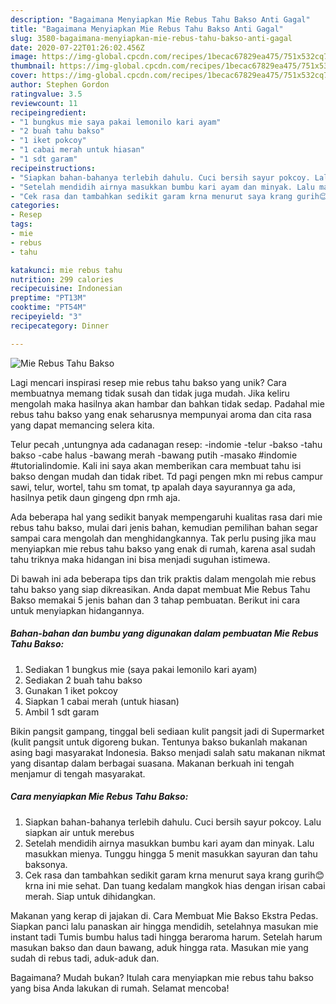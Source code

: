 ```yaml
---
description: "Bagaimana Menyiapkan Mie Rebus Tahu Bakso Anti Gagal"
title: "Bagaimana Menyiapkan Mie Rebus Tahu Bakso Anti Gagal"
slug: 3580-bagaimana-menyiapkan-mie-rebus-tahu-bakso-anti-gagal
date: 2020-07-22T01:26:02.456Z
image: https://img-global.cpcdn.com/recipes/1becac67829ea475/751x532cq70/mie-rebus-tahu-bakso-foto-resep-utama.jpg
thumbnail: https://img-global.cpcdn.com/recipes/1becac67829ea475/751x532cq70/mie-rebus-tahu-bakso-foto-resep-utama.jpg
cover: https://img-global.cpcdn.com/recipes/1becac67829ea475/751x532cq70/mie-rebus-tahu-bakso-foto-resep-utama.jpg
author: Stephen Gordon
ratingvalue: 3.5
reviewcount: 11
recipeingredient:
- "1 bungkus mie saya pakai lemonilo kari ayam"
- "2 buah tahu bakso"
- "1 iket pokcoy"
- "1 cabai merah untuk hiasan"
- "1 sdt garam"
recipeinstructions:
- "Siapkan bahan-bahanya terlebih dahulu. Cuci bersih sayur pokcoy. Lalu siapkan air untuk merebus"
- "Setelah mendidih airnya masukkan bumbu kari ayam dan minyak. Lalu masukkan mienya. Tunggu hingga 5 menit masukkan sayuran dan tahu baksonya."
- "Cek rasa dan tambahkan sedikit garam krna menurut saya krang gurih😊 krna ini mie sehat. Dan tuang kedalam mangkok hias dengan irisan cabai merah. Siap untuk dihidangkan."
categories:
- Resep
tags:
- mie
- rebus
- tahu

katakunci: mie rebus tahu 
nutrition: 299 calories
recipecuisine: Indonesian
preptime: "PT13M"
cooktime: "PT54M"
recipeyield: "3"
recipecategory: Dinner

---
```



![Mie Rebus Tahu Bakso](https://img-global.cpcdn.com/recipes/1becac67829ea475/751x532cq70/mie-rebus-tahu-bakso-foto-resep-utama.jpg)

Lagi mencari inspirasi resep mie rebus tahu bakso yang unik? Cara membuatnya memang tidak susah dan tidak juga mudah. Jika keliru mengolah maka hasilnya akan hambar dan bahkan tidak sedap. Padahal mie rebus tahu bakso yang enak seharusnya mempunyai aroma dan cita rasa yang dapat memancing selera kita.

Telur pecah ,untungnya ada cadanagan resep: -indomie -telur -bakso -tahu bakso -cabe halus -bawang merah -bawang putih -masako #indomie #tutorialindomie. Kali ini saya akan memberikan cara membuat tahu isi bakso dengan mudah dan tidak ribet. Td pagi pengen mkn mi rebus campur sawi, telur, wortel, tahu sm tomat, tp apalah daya sayurannya ga ada, hasilnya petik daun gingeng dpn rmh aja.

Ada beberapa hal yang sedikit banyak mempengaruhi kualitas rasa dari mie rebus tahu bakso, mulai dari jenis bahan, kemudian pemilihan bahan segar sampai cara mengolah dan menghidangkannya. Tak perlu pusing jika mau menyiapkan mie rebus tahu bakso yang enak di rumah, karena asal sudah tahu triknya maka hidangan ini bisa menjadi suguhan istimewa.


Di bawah ini ada beberapa tips dan trik praktis dalam mengolah mie rebus tahu bakso yang siap dikreasikan. Anda dapat membuat Mie Rebus Tahu Bakso memakai 5 jenis bahan dan 3 tahap pembuatan. Berikut ini cara untuk menyiapkan hidangannya.

<!--inarticleads1-->

##### Bahan-bahan dan bumbu yang digunakan dalam pembuatan Mie Rebus Tahu Bakso:

1. Sediakan 1 bungkus mie (saya pakai lemonilo kari ayam)
1. Sediakan 2 buah tahu bakso
1. Gunakan 1 iket pokcoy
1. Siapkan 1 cabai merah (untuk hiasan)
1. Ambil 1 sdt garam


Bikin pangsit gampang, tinggal beli sediaan kulit pangsit jadi di Supermarket (kulit pangsit untuk digoreng bukan. Tentunya bakso bukanlah makanan asing bagi masyarakat Indonesia. Bakso menjadi salah satu makanan nikmat yang disantap dalam berbagai suasana. Makanan berkuah ini tengah menjamur di tengah masyarakat. 

<!--inarticleads2-->

##### Cara menyiapkan Mie Rebus Tahu Bakso:

1. Siapkan bahan-bahanya terlebih dahulu. Cuci bersih sayur pokcoy. Lalu siapkan air untuk merebus
1. Setelah mendidih airnya masukkan bumbu kari ayam dan minyak. Lalu masukkan mienya. Tunggu hingga 5 menit masukkan sayuran dan tahu baksonya.
1. Cek rasa dan tambahkan sedikit garam krna menurut saya krang gurih😊 krna ini mie sehat. Dan tuang kedalam mangkok hias dengan irisan cabai merah. Siap untuk dihidangkan.


Makanan yang kerap di jajakan di. Cara Membuat Mie Bakso Ekstra Pedas. Siapkan panci lalu panaskan air hingga mendidih, setelahnya masukan mie instant tadi Tumis bumbu halus tadi hingga beraroma harum. Setelah harum masukan bakso dan daun bawang, aduk hingga rata. Masukan mie yang sudah di rebus tadi, aduk-aduk dan. 

Bagaimana? Mudah bukan? Itulah cara menyiapkan mie rebus tahu bakso yang bisa Anda lakukan di rumah. Selamat mencoba!
